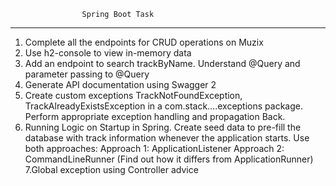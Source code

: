                     Spring Boot Task

-------------------------------------------------------------------------------------------------

1. Complete all the endpoints for CRUD operations on Muzix
2. Use h2-console to view in-memory data
3. Add an endpoint to search trackByName. Understand @Query and parameter passing to @Query
4. Generate API documentation using Swagger 2
5. Create custom exceptions TrackNotFoundException, TrackAlreadyExistsException in a
com.stack....exceptions package. Perform appropriate exception handling and propagation
Back.
6. Running Logic on Startup in Spring. Create seed data to pre-fill the database with track
information whenever the application starts. Use both approaches:
Approach 1: ApplicationListener<ContextRefreshedEvent>
Approach 2: CommandLineRunner (Find out how it differs from ApplicationRunner)
7.Global exception using Controller advice